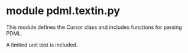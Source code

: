 # module pdml.textin.py

This module defines the Cursor class
and includes functions for parsing PDML.

A limited unit test is included.
